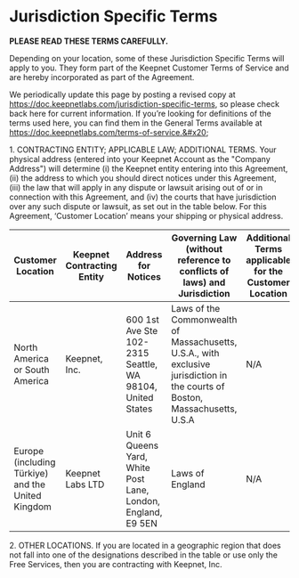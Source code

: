 # Jurisdiction Specific Terms

**PLEASE READ THESE TERMS CAREFULLY.**

Depending on your location, some of these Jurisdiction Specific Terms will apply to you.  They form part of the Keepnet Customer Terms of Service and are hereby incorporated as part of the Agreement.&#x20;

We periodically update this page by posting a revised copy at https://doc.keepnetlabs.com/jurisdiction-specific-terms, so please check back here for current information. If you’re looking for definitions of the terms used here, you can find them in the General Terms available at https://doc.keepnetlabs.com/terms-of-service.&#x20;

1\. CONTRACTING ENTITY; APPLICABLE LAW; ADDITIONAL TERMS. Your physical address (entered into your Keepnet Account as the "Company Address")  will determine (i) the Keepnet entity entering into this Agreement, (ii) the address to which you should direct notices under this Agreement, (iii) the law that will apply in any dispute or lawsuit arising out of or in connection with this Agreement, and (iv) the courts that have jurisdiction over any such dispute or lawsuit, as set out in the table below. For this Agreement, ‘Customer Location’ means your shipping or physical address.

<table data-full-width="false"><thead><tr><th>Customer Location</th><th>Keepnet Contracting Entity	</th><th>Address for Notices</th><th>Governing Law (without reference to conflicts of laws) and Jurisdiction</th><th>Additional Terms applicable for the Customer Location</th></tr></thead><tbody><tr><td>North America or South America</td><td>Keepnet, Inc.</td><td>600 1st Ave Ste 102-2315 Seattle, WA 98104, United States</td><td>Laws of the Commonwealth of Massachusetts, U.S.A., with exclusive jurisdiction in the courts of Boston, Massachusetts, U.S.A</td><td>N/A</td></tr><tr><td>Europe (including Türkiye) and the United Kingdom</td><td>Keepnet Labs LTD</td><td>Unit 6 Queens Yard, White Post Lane, London, England, E9 5EN</td><td>Laws of England</td><td>N/A</td></tr></tbody></table>

2\. OTHER LOCATIONS. If you are located in a geographic region that does not fall into one of the designations described in the table or use only the Free Services, then you are contracting with Keepnet, Inc.
